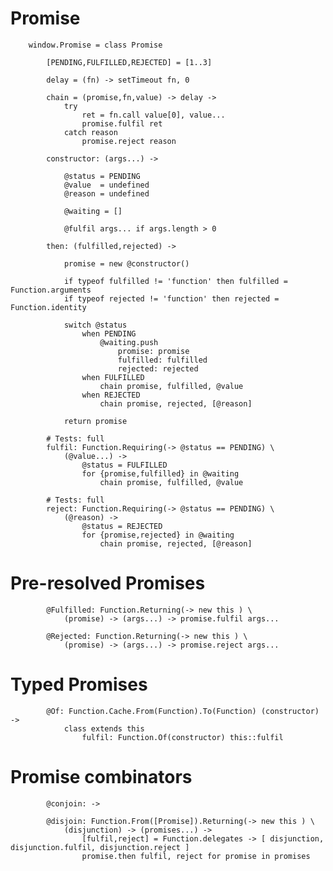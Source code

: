 # Promise

		
		window.Promise = class Promise
		
			[PENDING,FULFILLED,REJECTED] = [1..3]
		
			delay = (fn) -> setTimeout fn, 0
		
			chain = (promise,fn,value) -> delay ->
				try
					ret = fn.call value[0], value...
					promise.fulfil ret
				catch reason
					promise.reject reason
			
			constructor: (args...) ->
			
				@status = PENDING
				@value  = undefined
				@reason = undefined
		
				@waiting = []
			
				@fulfil args... if args.length > 0
		
			then: (fulfilled,rejected) ->
			
				promise = new @constructor()
			
				if typeof fulfilled != 'function' then fulfilled = Function.arguments
				if typeof rejected != 'function' then rejected = Function.identity
				
				switch @status
					when PENDING
						@waiting.push
							promise: promise
							fulfilled: fulfilled
							rejected: rejected
					when FULFILLED
						chain promise, fulfilled, @value
					when REJECTED
						chain promise, rejected, [@reason]
					
				return promise
				
			# Tests: full
			fulfil: Function.Requiring(-> @status == PENDING) \
				(@value...) ->
					@status = FULFILLED
					for {promise,fulfilled} in @waiting
						chain promise, fulfilled, @value
		
			# Tests: full	
			reject: Function.Requiring(-> @status == PENDING) \
				(@reason) ->
					@status = REJECTED
					for {promise,rejected} in @waiting
						chain promise, rejected, [@reason]
			

# Pre-resolved Promises

			
			@Fulfilled: Function.Returning(-> new this ) \
				(promise) -> (args...) -> promise.fulfil args...
				
			@Rejected: Function.Returning(-> new this ) \
				(promise) -> (args...) -> promise.reject args...
			

# Typed Promises

				
			@Of: Function.Cache.From(Function).To(Function) (constructor) ->
				class extends this
					fulfil: Function.Of(constructor) this::fulfil
			

# Promise combinators

				
			@conjoin: ->
			
			@disjoin: Function.From([Promise]).Returning(-> new this ) \
				(disjunction) -> (promises...) ->
					[fulfil,reject] = Function.delegates -> [ disjunction, disjunction.fulfil, disjunction.reject ]
					promise.then fulfil, reject for promise in promises
							
